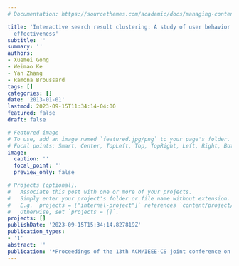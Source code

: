```yaml
---
# Documentation: https://sourcethemes.com/academic/docs/managing-content/

title: 'Interactive search result clustering: A study of user behavior and retrieval
  effectiveness'
subtitle: ''
summary: ''
authors:
- Xuemei Gong
- Weimao Ke
- Yan Zhang
- Ramona Broussard
tags: []
categories: []
date: '2013-01-01'
lastmod: 2023-09-15T11:34:14-04:00
featured: false
draft: false

# Featured image
# To use, add an image named `featured.jpg/png` to your page's folder.
# Focal points: Smart, Center, TopLeft, Top, TopRight, Left, Right, BottomLeft, Bottom, BottomRight.
image:
  caption: ''
  focal_point: ''
  preview_only: false

# Projects (optional).
#   Associate this post with one or more of your projects.
#   Simply enter your project's folder or file name without extension.
#   E.g. `projects = ["internal-project"]` references `content/project/deep-learning/index.md`.
#   Otherwise, set `projects = []`.
projects: []
publishDate: '2023-09-15T15:34:14.827819Z'
publication_types:
- '1'
abstract: ''
publication: '*Proceedings of the 13th ACM/IEEE-CS joint conference on Digital libraries*'
---
```

